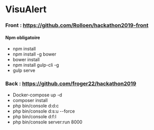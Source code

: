 # VisuAlert

### Front : https://github.com/Rolloen/hackathon2019-front

#### Npm obligatoire

* npm install
* npm install -g bower
* bower install
* npm install gulp-cli -g
* gulp serve

### Back : https://github.com/froger22/hackathon2019

* Docker-compose up -d
* composer install
* php bin/console d:d:c
* php bin/console d:s:u --force
* php bin/console d:f:l
* php bin/console server:run 8000
